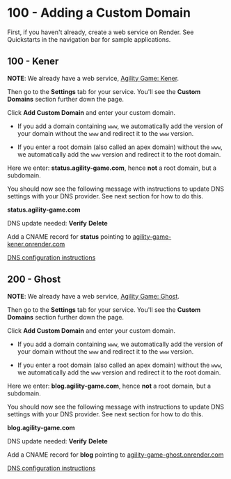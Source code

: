 # 100 - Adding a Custom Domain

First, if you haven't already, create a web service on Render. See Quickstarts in the navigation bar for sample applications.

## 100 - Kener

**NOTE**: We already have a web service, [Agility Game: Kener](https://dashboard.render.com/web/srv-cmt5k5ol6cac73areiq0).

Then go to the **Settings** tab for your service. You'll see the **Custom Domains** section further down the page.

Click **Add Custom Domain** and enter your custom domain.

- If you add a domain containing ```www```, we automatically add the version of your domain without the ```www``` and redirect it to the ```www``` version.

- If you enter a root domain (also called an apex domain) without the ```www```, we automatically add the ```www``` version and redirect it to the root domain.

Here we enter: **status.agility-game.com**, hence **not** a root domain, but a subdomain.

You should now see the following message with instructions to update DNS settings with your DNS provider. See next section for how to do this.

**status.agility-game.com**

DNS update needed: **Verify** **Delete**

Add a CNAME record for **status** pointing to [agility-game-kener.onrender.com](https://agility-game-kener.onrender.com)

[DNS configuration instructions](https://docs.render.com/custom-domains#configuring-dns-to-point-to-render)

## 200 - Ghost

**NOTE**: We already have a web service, [Agility Game: Ghost](https://dashboard.render.com/web/srv-???????????).

Then go to the **Settings** tab for your service. You'll see the **Custom Domains** section further down the page.

Click **Add Custom Domain** and enter your custom domain.

- If you add a domain containing ```www```, we automatically add the version of your domain without the ```www``` and redirect it to the ```www``` version.

- If you enter a root domain (also called an apex domain) without the ```www```, we automatically add the ```www``` version and redirect it to the root domain.

Here we enter: **blog.agility-game.com**, hence **not** a root domain, but a subdomain.

You should now see the following message with instructions to update DNS settings with your DNS provider. See next section for how to do this.

**blog.agility-game.com**

DNS update needed: **Verify** **Delete**

Add a CNAME record for **blog** pointing to [agility-game-ghost.onrender.com](https://agility-game-ghost.onrender.com)

[DNS configuration instructions](https://docs.render.com/custom-domains#configuring-dns-to-point-to-render)
